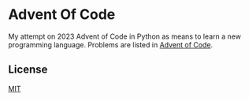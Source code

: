 # Advent Of Code

My attempt on 2023 Advent of Code in Python as means to learn a new programming language.
Problems are listed in [Advent of Code](https://adventofcode.com/2023).

## License

[MIT](https://choosealicense.com/licenses/mit/)